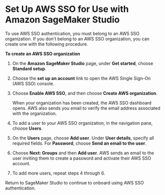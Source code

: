 # Set Up AWS SSO for Use with Amazon SageMaker Studio<a name="onboard-sso-setup"></a>

To use AWS SSO authentication, you must belong to an AWS SSO organization\. If you don't belong to an AWS SSO organization, you can create one with the following procedure\.

**To create an AWS SSO organization**

1. On the **Amazon SageMaker Studio** page, under **Get started**, choose **Standard setup**\.

1. Choose the **set up an account** link to open the AWS Single Sign\-On \(AWS SSO\) console\.

1. Choose **Enable AWS SSO**, and then choose **Create AWS organization**\.

   When your organization has been created, the AWS SSO dashboard opens\. AWS also sends you email to verify the email address associated with the organization\.

1. To add a user to your AWS SSO organization, in the navigation pane, choose **Users**\.

1. On the **Users** page, choose **Add user**\. Under **User details**, specify all required fields\. For **Password**, choose **Send an email to the user**\.

1. Choose **Next: Groups** and then **Add user**\. AWS sends an email to the user inviting them to create a password and activate their AWS SSO account\.

1. To add more users, repeat steps 4 through 6\.

Return to SageMaker Studio to continue to onboard using AWS SSO authentication\.